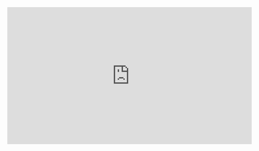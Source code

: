 <iframe width="560" height="315" src="https://www.youtube.com/embed/a4M5nsO6ofk" frameborder="0" allowfullscreen></iframe>

